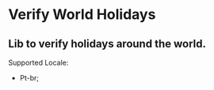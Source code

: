# Verify World Holidays

## Lib to verify holidays around the world.

Supported Locale:
  - Pt-br;


